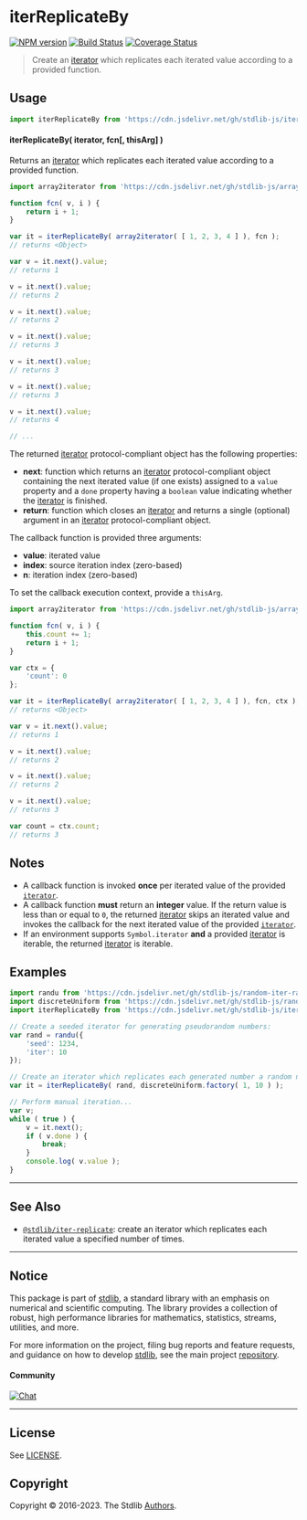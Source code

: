 <!--

@license Apache-2.0

Copyright (c) 2019 The Stdlib Authors.

Licensed under the Apache License, Version 2.0 (the "License");
you may not use this file except in compliance with the License.
You may obtain a copy of the License at

   http://www.apache.org/licenses/LICENSE-2.0

Unless required by applicable law or agreed to in writing, software
distributed under the License is distributed on an "AS IS" BASIS,
WITHOUT WARRANTIES OR CONDITIONS OF ANY KIND, either express or implied.
See the License for the specific language governing permissions and
limitations under the License.

-->

# iterReplicateBy

[![NPM version][npm-image]][npm-url] [![Build Status][test-image]][test-url] [![Coverage Status][coverage-image]][coverage-url] <!-- [![dependencies][dependencies-image]][dependencies-url] -->

> Create an [iterator][mdn-iterator-protocol] which replicates each iterated value according to a provided function.

<!-- Section to include introductory text. Make sure to keep an empty line after the intro `section` element and another before the `/section` close. -->

<section class="intro">

</section>

<!-- /.intro -->

<!-- Package usage documentation. -->



<section class="usage">

## Usage

```javascript
import iterReplicateBy from 'https://cdn.jsdelivr.net/gh/stdlib-js/iter-replicate-by@deno/mod.js';
```

#### iterReplicateBy( iterator, fcn\[, thisArg] )

Returns an [iterator][mdn-iterator-protocol] which replicates each iterated value according to a provided function.

```javascript
import array2iterator from 'https://cdn.jsdelivr.net/gh/stdlib-js/array-to-iterator@deno/mod.js';

function fcn( v, i ) {
    return i + 1;
}

var it = iterReplicateBy( array2iterator( [ 1, 2, 3, 4 ] ), fcn );
// returns <Object>

var v = it.next().value;
// returns 1

v = it.next().value;
// returns 2

v = it.next().value;
// returns 2

v = it.next().value;
// returns 3

v = it.next().value;
// returns 3

v = it.next().value;
// returns 3

v = it.next().value;
// returns 4

// ...
```

The returned [iterator][mdn-iterator-protocol] protocol-compliant object has the following properties:

-   **next**: function which returns an [iterator][mdn-iterator-protocol] protocol-compliant object containing the next iterated value (if one exists) assigned to a `value` property and a `done` property having a `boolean` value indicating whether the [iterator][mdn-iterator-protocol] is finished.
-   **return**: function which closes an [iterator][mdn-iterator-protocol] and returns a single (optional) argument in an [iterator][mdn-iterator-protocol] protocol-compliant object.

The callback function is provided three arguments:

-   **value**: iterated value
-   **index**: source iteration index (zero-based)
-   **n**: iteration index (zero-based)

To set the callback execution context, provide a `thisArg`.

<!-- eslint-disable no-invalid-this -->

```javascript
import array2iterator from 'https://cdn.jsdelivr.net/gh/stdlib-js/array-to-iterator@deno/mod.js';

function fcn( v, i ) {
    this.count += 1;
    return i + 1;
}

var ctx = {
    'count': 0
};

var it = iterReplicateBy( array2iterator( [ 1, 2, 3, 4 ] ), fcn, ctx );
// returns <Object>

var v = it.next().value;
// returns 1

v = it.next().value;
// returns 2

v = it.next().value;
// returns 2

v = it.next().value;
// returns 3

var count = ctx.count;
// returns 3
```

</section>

<!-- /.usage -->

<!-- Package usage notes. Make sure to keep an empty line after the `section` element and another before the `/section` close. -->

<section class="notes">

## Notes

-   A callback function is invoked **once** per iterated value of the provided [`iterator`][mdn-iterator-protocol].
-   A callback function **must** return an **integer** value. If the return value is less than or equal to `0`, the returned [iterator][mdn-iterator-protocol] skips an iterated value and invokes the callback for the next iterated value of the provided [`iterator`][mdn-iterator-protocol].
-   If an environment supports `Symbol.iterator` **and** a provided [iterator][mdn-iterator-protocol] is iterable, the returned [iterator][mdn-iterator-protocol] is iterable.

</section>

<!-- /.notes -->

<!-- Package usage examples. -->

<section class="examples">

## Examples

<!-- eslint no-undef: "error" -->

```javascript
import randu from 'https://cdn.jsdelivr.net/gh/stdlib-js/random-iter-randu@deno/mod.js';
import discreteUniform from 'https://cdn.jsdelivr.net/gh/stdlib-js/random-base-discrete-uniform@deno/mod.js';
import iterReplicateBy from 'https://cdn.jsdelivr.net/gh/stdlib-js/iter-replicate-by@deno/mod.js';

// Create a seeded iterator for generating pseudorandom numbers:
var rand = randu({
    'seed': 1234,
    'iter': 10
});

// Create an iterator which replicates each generated number a random number of times:
var it = iterReplicateBy( rand, discreteUniform.factory( 1, 10 ) );

// Perform manual iteration...
var v;
while ( true ) {
    v = it.next();
    if ( v.done ) {
        break;
    }
    console.log( v.value );
}
```

</section>

<!-- /.examples -->

<!-- Section to include cited references. If references are included, add a horizontal rule *before* the section. Make sure to keep an empty line after the `section` element and another before the `/section` close. -->

<section class="references">

</section>

<!-- /.references -->

<!-- Section for related `stdlib` packages. Do not manually edit this section, as it is automatically populated. -->

<section class="related">

* * *

## See Also

-   <span class="package-name">[`@stdlib/iter-replicate`][@stdlib/iter/replicate]</span><span class="delimiter">: </span><span class="description">create an iterator which replicates each iterated value a specified number of times.</span>

</section>

<!-- /.related -->

<!-- Section for all links. Make sure to keep an empty line after the `section` element and another before the `/section` close. -->


<section class="main-repo" >

* * *

## Notice

This package is part of [stdlib][stdlib], a standard library with an emphasis on numerical and scientific computing. The library provides a collection of robust, high performance libraries for mathematics, statistics, streams, utilities, and more.

For more information on the project, filing bug reports and feature requests, and guidance on how to develop [stdlib][stdlib], see the main project [repository][stdlib].

#### Community

[![Chat][chat-image]][chat-url]

---

## License

See [LICENSE][stdlib-license].


## Copyright

Copyright &copy; 2016-2023. The Stdlib [Authors][stdlib-authors].

</section>

<!-- /.stdlib -->

<!-- Section for all links. Make sure to keep an empty line after the `section` element and another before the `/section` close. -->

<section class="links">

[npm-image]: http://img.shields.io/npm/v/@stdlib/iter-replicate-by.svg
[npm-url]: https://npmjs.org/package/@stdlib/iter-replicate-by

[test-image]: https://github.com/stdlib-js/iter-replicate-by/actions/workflows/test.yml/badge.svg?branch=main
[test-url]: https://github.com/stdlib-js/iter-replicate-by/actions/workflows/test.yml?query=branch:main

[coverage-image]: https://img.shields.io/codecov/c/github/stdlib-js/iter-replicate-by/main.svg
[coverage-url]: https://codecov.io/github/stdlib-js/iter-replicate-by?branch=main

<!--

[dependencies-image]: https://img.shields.io/david/stdlib-js/iter-replicate-by.svg
[dependencies-url]: https://david-dm.org/stdlib-js/iter-replicate-by/main

-->

[chat-image]: https://img.shields.io/gitter/room/stdlib-js/stdlib.svg
[chat-url]: https://gitter.im/stdlib-js/stdlib/

[stdlib]: https://github.com/stdlib-js/stdlib

[stdlib-authors]: https://github.com/stdlib-js/stdlib/graphs/contributors

[umd]: https://github.com/umdjs/umd
[es-module]: https://developer.mozilla.org/en-US/docs/Web/JavaScript/Guide/Modules

[deno-url]: https://github.com/stdlib-js/iter-replicate-by/tree/deno
[umd-url]: https://github.com/stdlib-js/iter-replicate-by/tree/umd
[esm-url]: https://github.com/stdlib-js/iter-replicate-by/tree/esm
[branches-url]: https://github.com/stdlib-js/iter-replicate-by/blob/main/branches.md

[stdlib-license]: https://raw.githubusercontent.com/stdlib-js/iter-replicate-by/main/LICENSE

[mdn-iterator-protocol]: https://developer.mozilla.org/en-US/docs/Web/JavaScript/Reference/Iteration_protocols#The_iterator_protocol

<!-- <related-links> -->

[@stdlib/iter/replicate]: https://github.com/stdlib-js/iter-replicate/tree/deno

<!-- </related-links> -->

</section>

<!-- /.links -->
